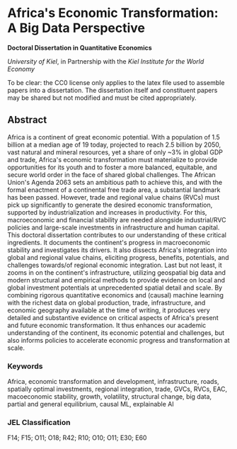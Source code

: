 # Africa's Economic Transformation: A Big Data Perspective

**Doctoral Dissertation in Quantitative Economics**

*University of Kiel*, in Partnership with the *Kiel Institute for the World Economy*

To be clear: the CC0 license only applies to the latex file used to assemble papers into a dissertation. The dissertation itself and constituent papers may be shared but not modified and must be cited appropriately. 

## Abstract
Africa is a continent of great economic potential. With a population of 1.5 billion at a median age of 19 today, projected to reach 2.5 billion by 2050, vast natural and mineral resources, yet a share of only ~3% in global GDP and trade, Africa's economic transformation must materialize to provide opportunities for its youth and to foster a more balanced, equitable, and secure world order in the face of shared global challenges. The African Union's Agenda 2063 sets an ambitious path to achieve this, and with the formal enactment of a continental free trade area, a substantial landmark has been passed. However, trade and regional value chains (RVCs) must pick up significantly to generate the desired economic transformation, supported by industrialization and increases in productivity. For this, macroeconomic and financial stability are needed alongside industrial/RVC policies and large-scale investments in infrastructure and human capital. This doctoral dissertation contributes to our understanding of these critical ingredients. It documents the continent's progress in macroeconomic stability and investigates its drivers. It also dissects Africa's integration into global and regional value chains, eliciting progress, benefits, potentials, and challenges towards/of regional economic integration. Last but not least, it zooms in on the continent's infrastructure, utilizing geospatial big data and modern structural and empirical methods to provide evidence on local and global investment potentials at unprecedented spatial detail and scale. By combining rigorous quantitative economics and (causal) machine learning with the richest data on global production, trade, infrastructure, and economic geography available at the time of writing, it produces very detailed and substantive evidence on critical aspects of Africa's present and future economic transformation. It thus enhances our academic understanding of the continent, its economic potential and challenges, but also informs policies to accelerate economic progress and transformation at scale.

### Keywords
Africa, economic transformation and development, infrastructure, roads, spatially optimal investments, regional integration, trade, GVCs, RVCs, EAC, macoeconomic stability, growth, volatility, structural change, big data, partial and general equilibrium, causal ML, explainable AI

### JEL Classification
F14; F15; O11; O18; R42; R10; O10; O11; E30; E60
